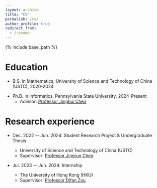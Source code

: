 ```yaml
---
layout: archive
title: "CV"
permalink: /cv/
author_profile: true
redirect_from:
  - /resume
---
```


{% include base_path %}

Education
======
* B.S. in Mathematics, University of Science and Technology of China (USTC), 2020-2024
<!--* M.S. in Jekyll, GitHub University, 2014 -->
* Ph.D. in Informatics, Pennsylvania State University, 2024-Present
  * Advisor: [Professor Jinghui Chen](https://jinghuichen.github.io/) 

Research experience
======
* Dec. 2022 -- Jun. 2024: Student Research Project & Undergraduate Thesis
  * University of Science and Technology of China (USTC)
  <!-- * Brief introduction: -->
  * Supervisor: [Professor Jingrun Chen](https://faculty.ustc.edu.cn/chenjingrun/)

* Jul. 2023 -- Jun. 2024: Internship
  * The University of Hong Kong (HKU)
  <!-- * Duties included: Merging pull requests -->
  * Supervisor: [Professor Difan Zou](https://difanzou.github.io/)


